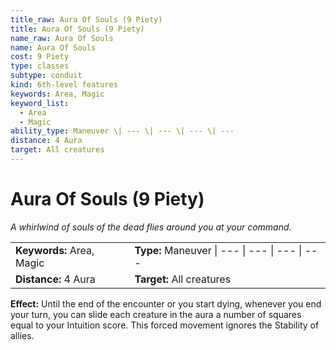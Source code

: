 ```yaml
---
title_raw: Aura Of Souls (9 Piety)
title: Aura Of Souls (9 Piety)
name_raw: Aura Of Souls
name: Aura Of Souls
cost: 9 Piety
type: classes
subtype: conduit
kind: 6th-level features
keywords: Area, Magic
keyword_list:
  - Area
  - Magic
ability_type: Maneuver \| --- \| --- \| --- \| ---
distance: 4 Aura
target: All creatures
---
```


# Aura Of Souls (9 Piety)

*A whirlwind of souls of the dead flies around you at your command.*

|                           |                                                |
| :------------------------ | :--------------------------------------------- |
| **Keywords:** Area, Magic | **Type:** Maneuver \| --- \| --- \| --- \| --- |
| **Distance:** 4 Aura      | **Target:** All creatures                      |

**Effect:** Until the end of the encounter or you start dying, whenever you end your turn, you can slide each creature in the aura a number of squares equal to your Intuition score. This forced movement ignores the Stability of allies.
